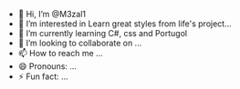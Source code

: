 - 👋 Hi, I’m @M3zal1
- 👀 I’m interested in Learn great styles from life's project...
- 🌱 I’m currently learning C#, css and Portugol
- 💞️ I’m looking to collaborate on ...
- 📫 How to reach me ...
- 😄 Pronouns: ...
- ⚡ Fun fact: ...

<!---
M3zal1/M3zal1 is a ✨ special ✨ repository because its `README.md` (this file) appears on your GitHub profile.
You can click the Preview link to take a look at your changes.
--->
